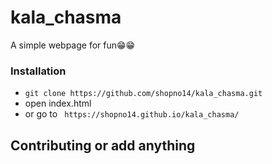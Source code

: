 # kala_chasma 

A simple webpage  for fun😁😁

### Installation

* `git clone https://github.com/shopno14/kala_chasma.git`
* open index.html
* or go to ` https://shopno14.github.io/kala_chasma/`

## Contributing or add anything


